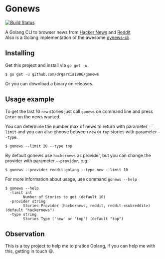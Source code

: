 # Gonews
[![Build Status](https://travis-ci.org/drgarcia1986/gonews.svg)](https://travis-ci.org/drgarcia1986/gonews)

A Golang CLI to browser news from [Hacker News](https://news.ycombinator.com/) and [Reddit](https://www.reddit.com)  
Also is a Golang implementation of the awesome [pynews-cli](https://github.com/mazulo/pynews_cli).

## Installing
Get this project and install via `go get -u`.
```
$ go get -u github.com/drgarcia1986/gonews
```
Or you can download a binary on releases.

## Usage example
To get the last 10 `new` stories just call `gonews` on command line and press `Enter` on the news wanted.

You can determine the number max of news to return with parameter `--limit` and you can also choose between `new` or `top` stories
with parameter `--type`.
```
$ gonews --limit 20 --type top
```
By default gonews use `hackernews` as provider, but you can change the provider with parameter `--provider`, e.g:
```
$ gonews --provider reddit-golang --type new --limit 10
```
For more information about usage, use command `gonews --help`
```
$ gonews --help
  -limit int
        Number of Stories to get (default 10)
  -provider string
        Stories Provider (hackernews, reddit, reddit-<subreddit>) (default "hackernews")
  -type string
        Stories Type ('new' or 'top') (default "top")
```

## Observation
This is a toy project to help me to pratice Golang, if you can help me with this, getting in touch :smile:.
